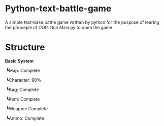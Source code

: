 # Python-text-battle-game
A simple text-base battle game written by python for the puspose of learing the princeple of OOP.
Run Main.py to open the game. 
<h1>Structure</h1>
<p nowrap><b>Basic System</b></p>
  <p nowrap>&nbsp┗Map: Complete</p>
  <p nowrap>&nbsp┗Character: 90%</p>
  <p nowrap>&nbsp┗Bag: Complete</p>
  <p nowrap>&nbsp┗Item: Complete</p>
  <p nowrap>&nbsp┗Weapon: Complete</p>
  <p nowrap>&nbsp┗Ammo: Complete</p>
